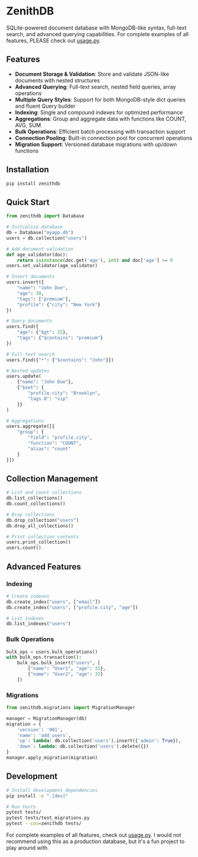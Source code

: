 # ZenithDB

SQLite-powered document database with MongoDB-like syntax, full-text search, and advanced querying capabilities.
For complete examples of all features, PLEASE check out [usage.py](usage.py).

## Features

- **Document Storage & Validation**: Store and validate JSON-like documents with nested structures
- **Advanced Querying**: Full-text search, nested field queries, array operations
- **Multiple Query Styles**: Support for both MongoDB-style dict queries and fluent Query builder
- **Indexing**: Single and compound indexes for optimized performance
- **Aggregations**: Group and aggregate data with functions like COUNT, AVG, SUM
- **Bulk Operations**: Efficient batch processing with transaction support
- **Connection Pooling**: Built-in connection pool for concurrent operations
- **Migration Support**: Versioned database migrations with up/down functions

## Installation

```bash
pip install zenithdb
```

## Quick Start

```python
from zenithdb import Database

# Initialize database
db = Database("myapp.db")
users = db.collection("users")

# Add document validation
def age_validator(doc):
    return isinstance(doc.get('age'), int) and doc['age'] >= 0
users.set_validator(age_validator)

# Insert documents
users.insert({
    "name": "John Doe",
    "age": 30,
    "tags": ["premium"],
    "profile": {"city": "New York"}
})

# Query documents
users.find({
    "age": {"$gt": 25},
    "tags": {"$contains": "premium"}
})

# Full-text search
users.find({"*": {"$contains": "John"}})

# Nested updates
users.update(
    {"name": "John Doe"},
    {"$set": {
        "profile.city": "Brooklyn",
        "tags.0": "vip"
    }}
)

# Aggregations
users.aggregate([{
    "group": {
        "field": "profile.city",
        "function": "COUNT",
        "alias": "count"
    }
}])
```

## Collection Management

```python
# List and count collections
db.list_collections()
db.count_collections()

# Drop collections
db.drop_collection("users")
db.drop_all_collections()

# Print collection contents
users.print_collection()
users.count()
```

## Advanced Features

### Indexing
```python
# Create indexes
db.create_index("users", ["email"])
db.create_index("users", ["profile.city", "age"])

# List indexes
db.list_indexes("users")
```

### Bulk Operations
```python
bulk_ops = users.bulk_operations()
with bulk_ops.transaction():
    bulk_ops.bulk_insert("users", [
        {"name": "User1", "age": 31},
        {"name": "User2", "age": 32}
    ])
```

### Migrations
```python
from zenithdb.migrations import MigrationManager

manager = MigrationManager(db)
migration = {
    'version': '001',
    'name': 'add_users',
    'up': lambda: db.collection('users').insert({'admin': True}),
    'down': lambda: db.collection('users').delete({})
}
manager.apply_migration(migration)
```

## Development

```bash
# Install development dependencies
pip install -e ".[dev]"

# Run tests
pytest tests/
pytest tests/test_migrations.py
pytest --cov=zenithdb tests/
```

For complete examples of all features, check out [usage.py](usage.py).
I would not recommend using this as a production database, but it's a fun project to play around with.